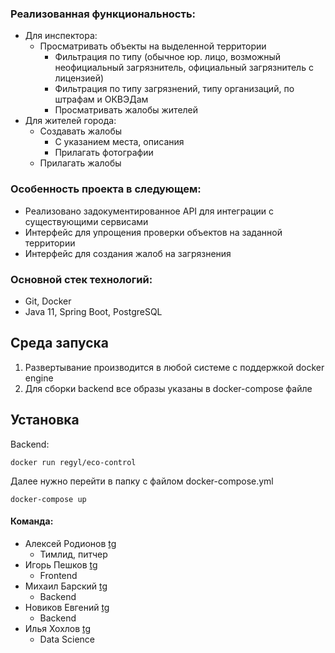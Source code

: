 ### Реализованная функциональность:

- Для инспектора:
  - Просматривать объекты на выделенной территории
    - Фильтрация по типу (обычное юр. лицо, возможный неофициальный загрязнитель, официальный загрязнитель с лицензией)
    - Фильтрация по типу загрязнений, типу организаций, по штрафам и ОКВЭДам
    - Просматривать жалобы жителей 
- Для жителей города:
  - Создавать жалобы
    - С указанием места, описания
    - Прилагать фотографии
  - Прилагать жалобы

### Особенность проекта в следующем:

- Реализовано задокументированное API для интеграции с существующими сервисами
- Интерфейс для упрощения проверки объектов на заданной территории
- Интерфейс для создания жалоб на загрязнения

### Основной стек технологий:

- Git, Docker
- Java 11, Spring Boot, PostgreSQL
  


## Среда запуска

1. Развертывание производится в любой системе с поддержкой docker engine
2. Для сборки backend все образы указаны в docker-compose файле


## Установка
Backend:

    docker run regyl/eco-control
Далее нужно перейти в папку с файлом docker-compose.yml

    docker-compose up



#### Команда:
- Алексей Родионов [tg](http://t.me/vozmojnosti_rosta) 
  - Тимлид, питчер
- Игорь Пешков [tg](http://t.me/IgroGood)
    - Frontend
- Михаил Барский [tg](http://t.me/MikeBarskiy)
  - Backend
- Новиков Евгений [tg](http://t.me/corgidile)
  - Backend
- Илья Хохлов [tg](http://t.me/Femt0S)
  - Data Science

    
